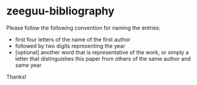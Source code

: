# zeeguu-bibliography


Please follow the following convention for naming 
the entries: 

 - first four letters of the name of the first author
 - followed by two digits representing the year
 - [optional] another word that is representative of the work, or simply a letter that distinguishes this paper from others of the same author and same year

 Thanks!